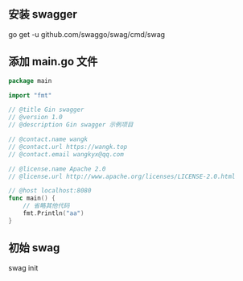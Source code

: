 ## 安装 swagger
go get -u github.com/swaggo/swag/cmd/swag

## 添加 main.go 文件
```go
package main

import "fmt"

// @title Gin swagger
// @version 1.0
// @description Gin swagger 示例项目

// @contact.name wangk
// @contact.url https://wangk.top
// @contact.email wangkyx@qq.com

// @license.name Apache 2.0
// @license.url http://www.apache.org/licenses/LICENSE-2.0.html

// @host localhost:8080
func main() {
	// 省略其他代码
	fmt.Println("aa")
}

```
## 初始 swag 
swag init
